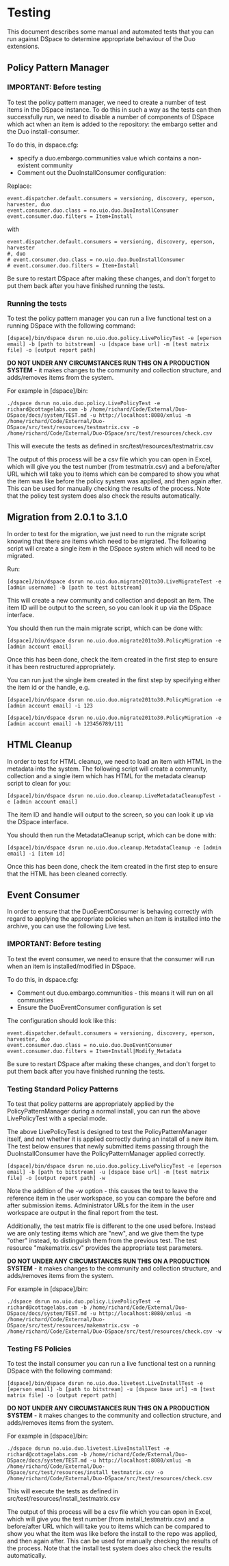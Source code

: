 # Testing

This document describes some manual and automated tests that you can run against DSpace to determine appropriate
behaviour of the Duo extensions.

## Policy Pattern Manager

### IMPORTANT: Before testing

To test the policy pattern manager, we need to create a number of test items in the DSpace instance.  To do this
in such a way as the tests can then successfully run, we need to disable a number of components of DSpace which
act when an item is added to the repository: the embargo setter and the Duo install-consumer.

To do this, in dspace.cfg:

* specify a duo.embargo.communities value which contains a non-existent community
* Comment out the DuoInstallConsumer configuration:

Replace: 

    event.dispatcher.default.consumers = versioning, discovery, eperson, harvester, duo
    event.consumer.duo.class = no.uio.duo.DuoInstallConsumer
    event.consumer.duo.filters = Item+Install

with

    event.dispatcher.default.consumers = versioning, discovery, eperson, harvester 
    #, duo
    # event.consumer.duo.class = no.uio.duo.DuoInstallConsumer
    # event.consumer.duo.filters = Item+Install

Be sure to restart DSpace after making these changes, and don't forget to put them back after you have finished running
the tests.

### Running the tests

To test the policy pattern manager you can run a live functional test on a running DSpace with the following command:

    [dspace]/bin/dspace dsrun no.uio.duo.policy.LivePolicyTest -e [eperson email] -b [path to bitstream] -u [dspace base url] -m [test matrix file] -o [output report path]
    
**DO NOT UNDER ANY CIRCUMSTANCES RUN THIS ON A PRODUCTION SYSTEM** - it makes changes to the community and collection 
structure, and adds/removes items from the system.
    
For example in [dspace]/bin:

    ./dspace dsrun no.uio.duo.policy.LivePolicyTest -e richard@cottagelabs.com -b /home/richard/Code/External/Duo-DSpace/docs/system/TEST.md -u http://localhost:8080/xmlui -m /home/richard/Code/External/Duo-DSpace/src/test/resources/testmatrix.csv -o /home/richard/Code/External/Duo-DSpace/src/test/resources/check.csv

This will execute the tests as defined in src/test/resources/testmatrix.csv

The output of this process will be a csv file which you can open in Excel, which will give you the test number (from testmatrix.csv) and
a before/after URL which will take you to items which can be compared to show you what the item was like before the policy
system was applied, and then again after.  This can be used for manually checking the results of the process.  Note that the
policy test system does also check the results automatically.

## Migration from 2.0.1 to 3.1.0

In order to test for the migration, we just need to run the migrate script knowing that there are items which need
to be migrated.  The following script will create a single item in the DSpace system which will need to be migrated.

Run:

    [dspace]/bin/dspace dsrun no.uio.duo.migrate201to30.LiveMigrateTest -e [admin username] -b [path to test bitstream]

This will create a new community and collection and deposit an item.  The item ID will be output to the screen, so you
can look it up via the DSpace interface.

You should then run the main migrate script, which can be done with:

    [dspace]/bin/dspace dsrun no.uio.duo.migrate201to30.PolicyMigration -e [admin account email]
    
Once this has been done, check the item created in the first step to ensure it has been restructured appropriately.

You can run just the single item created in the first step by specifying either the item id or the handle, e.g.

    [dspace]/bin/dspace dsrun no.uio.duo.migrate201to30.PolicyMigration -e [admin account email] -i 123
    
    [dspace]/bin/dspace dsrun no.uio.duo.migrate201to30.PolicyMigration -e [admin account email] -h 123456789/111
    
    
## HTML Cleanup

In order to test for HTML cleanup, we need to load an item with HTML in the metadata into the system.  The following
script will create a community, collection and a single item which has HTML for the metadata cleanup script to clean
for you:

    [dspace]/bin/dspace dsrun no.uio.duo.cleanup.LiveMetadataCleanupTest -e [admin account email]
    
The item ID and handle will output to the screen, so you can look it up via the DSpace interface.

You should then run the MetadataCleanup script, which can be done with:

    [dspace]/bin/dspace dsrun no.uio.duo.cleanup.MetadataCleanup -e [admin email] -i [item id]
    
Once this has been done, check the item created in the first step to ensure that the HTML has been cleaned correctly.


## Event Consumer

In order to ensure that the DuoEventConsumer is behaving correctly with regard to applying the appropriate policies
when an item is installed into the archive, you can use the following Live test.

### IMPORTANT: Before testing

To test the event consumer, we need to ensure that the consumer will run when an item is installed/modified in DSpace.

To do this, in dspace.cfg:

* Comment out duo.embargo.communities - this means it will run on all communities
* Ensure the DuoEventConsumer configuration is set

The configuration should look like this:

    event.dispatcher.default.consumers = versioning, discovery, eperson, harvester, duo
    event.consumer.duo.class = no.uio.duo.DuoEventConsumer
    event.consumer.duo.filters = Item+Install|Modify_Metadata

Be sure to restart DSpace after making these changes, and don't forget to put them back after you have finished running
the tests.

### Testing Standard Policy Patterns

To test that policy patterns are appropriately applied by the PolicyPatternManager during a normal install, you can run
the above LivePolicyTest with a special mode.

The above LivePolicyTest is designed to test the PolicyPatternManager itself, and not whether it is applied correctly
during an install of a new item.  The test below ensures that newly submitted items passing through the DuoInstallConsumer
have the PolicyPatternManager applied correctly.

    [dspace]/bin/dspace dsrun no.uio.duo.policy.LivePolicyTest -e [eperson email] -b [path to bitstream] -u [dspace base url] -m [test matrix file] -o [output report path] -w

Note the addition of the -w option - this causes the test to leave the reference item in the user workspace, so you can
compare the before and after submission items.  Administrator URLs for the item in the user workspace are output in
the final report from the test.

Additionally, the test matrix file is different to the one used before.  Instead we are only testing items which are "new",
and we give them the type "other" instead, to distinguish them from the previous test.  The test resource "makematrix.csv"
provides the appropriate test parameters.
    
**DO NOT UNDER ANY CIRCUMSTANCES RUN THIS ON A PRODUCTION SYSTEM** - it makes changes to the community and collection 
structure, and adds/removes items from the system.
    
For example in [dspace]/bin:

    ./dspace dsrun no.uio.duo.policy.LivePolicyTest -e richard@cottagelabs.com -b /home/richard/Code/External/Duo-DSpace/docs/system/TEST.md -u http://localhost:8080/xmlui -m /home/richard/Code/External/Duo-DSpace/src/test/resources/makematrix.csv -o /home/richard/Code/External/Duo-DSpace/src/test/resources/check.csv -w


### Testing FS Policies

To test the install consumer you can run a live functional test on a running DSpace with the following command:

    [dspace]/bin/dspace dsrun no.uio.duo.livetest.LiveInstallTest -e [eperson email] -b [path to bitstream] -u [dspace base url] -m [test matrix file] -o [output report path]
    
**DO NOT UNDER ANY CIRCUMSTANCES RUN THIS ON A PRODUCTION SYSTEM** - it makes changes to the community and collection 
structure, and adds/removes items from the system.
    
For example in [dspace]/bin:

    ./dspace dsrun no.uio.duo.livetest.LiveInstallTest -e richard@cottagelabs.com -b /home/richard/Code/External/Duo-DSpace/docs/system/TEST.md -u http://localhost:8080/xmlui -m /home/richard/Code/External/Duo-DSpace/src/test/resources/install_testmatrix.csv -o /home/richard/Code/External/Duo-DSpace/src/test/resources/check.csv

This will execute the tests as defined in src/test/resources/install_testmatrix.csv

The output of this process will be a csv file which you can open in Excel, which will give you the test number (from install_testmatrix.csv) and
a before/after URL which will take you to items which can be compared to show you what the item was like before the install to the repo
was applied, and then again after.  This can be used for manually checking the results of the process.  Note that the
install test system does also check the results automatically.